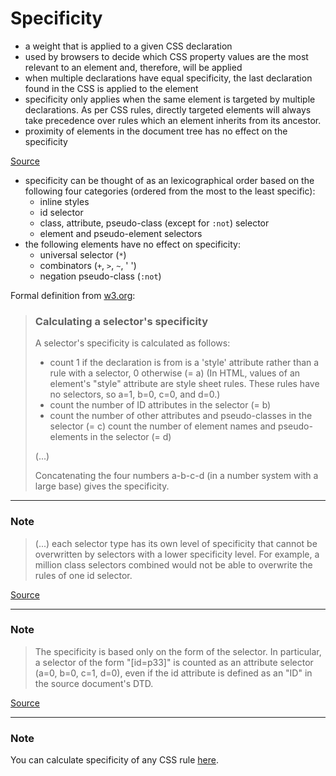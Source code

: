 # Specificity
- a weight that is applied to a given CSS declaration
- used by browsers to decide which CSS property values are the most relevant to an element and, therefore, will be applied
- when multiple declarations have equal specificity, the last declaration found in the CSS is applied to the element
- specificity only applies when the same element is targeted by multiple declarations. As per CSS rules, directly targeted elements will always take precedence over rules which an element inherits from its ancestor.
- proximity of elements in the document tree has no effect on the specificity

[Source](https://developer.mozilla.org/en-US/docs/Web/CSS/Specificity)

- specificity can be thought of as an lexicographical order based on the following four categories (ordered from the most to the least specific):
  - inline styles
  - id selector
  - class, attribute, pseudo-class (except for `:not`) selector
  - element and pseudo-element selectors
- the following elements have no effect on specificity:
  - universal selector (`*`)
  - combinators (`+`, `>`, `~`, ' ')
  - negation pseudo-class (`:not`)

Formal definition from [w3.org]():
> ### Calculating a selector's specificity
> A selector's specificity is calculated as follows:
> * count 1 if the declaration is from is a 'style' attribute rather than a rule with a selector, 0 otherwise (= a) (In HTML, values of an element's "style" attribute are style sheet rules. These rules have no selectors, so a=1, b=0, c=0, and d=0.)
> * count the number of ID attributes in the selector (= b)
> * count the number of other attributes and pseudo-classes in the selector (= c)
count the number of element names and pseudo-elements in the selector (= d)
> 
> (...)
>
> Concatenating the four numbers a-b-c-d (in a number system with a large base) gives the specificity.
---
  ### Note
  > (...) each selector type has its own level of specificity that cannot be overwritten by selectors with a lower specificity level. For example, a million class selectors combined would not be able to overwrite the rules of one id selector.

  [Source](https://developer.mozilla.org/en-US/docs/Learn/CSS/Building_blocks/Cascade_and_inheritance#Specificity_2)

  ---
  ### Note
  > The specificity is based only on the form of the selector. In particular, a selector of the form "[id=p33]" is counted as an attribute selector (a=0, b=0, c=1, d=0), even if the id attribute is defined as an "ID" in the source document's DTD.

  [Source](https://www.w3.org/TR/CSS2/cascade.html#specificity)

  ---
  ### Note
  You can calculate specificity of any CSS rule [here](https://specificity.keegan.st/).
